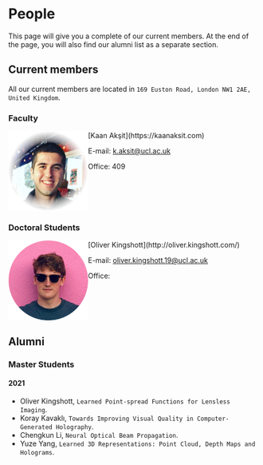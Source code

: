 # People
This page will give you a complete of our current members.
At the end of the page, you will also find our alumni list as a separate section.

## Current members
All our current members are located in `169 Euston Road, London NW1 2AE, United Kingdom`.

### Faculty
<img align="left" src="../people/kaan_aksit.png" width="160" alt/>
[Kaan Akşit](https://kaanaksit.com)

E-mail: [k.aksit@ucl.ac.uk](mailto:k.aksit@ucl.ac.uk)

Office: 409
<br clear="left"/>

### Doctoral Students
<img align='left' src="../people/oliver_kingshott.png" width="160" alt/>
[Oliver Kingshott](http://oliver.kingshott.com/)

E-mail: [oliver.kingshott.19@ucl.ac.uk](mailto:oliver.kingshott.19@ucl.ac.uk)

Office: 
<br clear="left"/>

## Alumni

### Master Students

#### 2021
- Oliver Kingshott, `Learned Point-spread Functions for Lensless Imaging`.
- Koray Kavaklı, `Towards Improving Visual Quality in Computer-Generated Holography`.
- Chengkun Li, `Neural Optical Beam Propagation`.
- Yuze Yang, `Learned 3D Representations: Point Cloud, Depth Maps and Holograms`.
